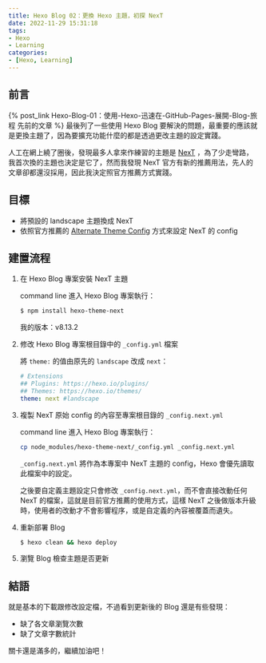 ```yaml
---
title: Hexo Blog 02：更換 Hexo 主題，初探 NexT
date: 2022-11-29 15:31:18
tags:
- Hexo
- Learning
categories:
- [Hexo, Learning]
---
```


## 前言

{% post_link Hexo-Blog-01：使用-Hexo-迅速在-GitHub-Pages-展開-Blog-旅程 先前的文章 %}  最後列了一些使用 Hexo Blog 要解決的問題，最重要的應該就是更換主題了，因為要擴充功能什麼的都是透過更改主題的設定實踐。

人工在網上繞了圈後，發現最多人拿來作練習的主題是 [NexT](https://theme-next.js.org/) ，為了少走彎路，我首次換的主題也決定是它了，然而我發現 NexT 官方有新的推薦用法，先人的文章卻都還沒採用，因此我決定照官方推薦方式實踐。



## 目標

* 將預設的 landscape 主題換成 NexT
* 依照官方推薦的 [Alternate Theme Config](https://theme-next.js.org/docs/getting-started/configuration.html) 方式來設定 NexT 的 config



## 建置流程

1. 在 Hexo Blog 專案安裝 NexT 主題

   command line 進入 Hexo Blog 專案執行：

   ```sh
   $ npm install hexo-theme-next
   ```

   我的版本：v8.13.2



2. 修改 Hexo Blog 專案根目錄中的 `_config.yml` 檔案

   將 `theme:` 的值由原先的 `landscape` 改成 `next`：

   ```yaml
   # Extensions
   ## Plugins: https://hexo.io/plugins/
   ## Themes: https://hexo.io/themes/
   theme: next #landscape
   ```



3. 複製 NexT 原始 config 的內容至專案根目錄的 `_config.next.yml`

   command line 進入 Hexo Blog 專案執行：

   ```sh
   cp node_modules/hexo-theme-next/_config.yml _config.next.yml
   ```

   `_config.next.yml` 將作為本專案中 NexT 主題的 config，Hexo 會優先讀取此檔案中的設定。
   
   之後要自定義主題設定只會修改 `_config.next.yml`，而不會直接改動任何 NexT 的檔案，這就是目前官方推薦的使用方式，這樣 NexT 之後做版本升級時，使用者的改動才不會影響程序，或是自定義的內容被覆蓋而遺失。



4. 重新部署 Blog

   ```sh
   $ hexo clean && hexo deploy
   ```



5. 瀏覽 Blog 檢查主題是否更新



## 結語

就是基本的下載跟修改設定檔，不過看到更新後的 Blog 還是有些發現：

* 缺了各文章瀏覽次數
* 缺了文章字數統計

關卡還是滿多的，繼續加油吧！
